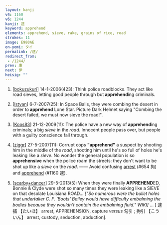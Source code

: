 ```yaml
---
layout: kanji
v4: 1160
v6: 1244
kanji: 逮
keyword: apprehend
elements: apprehend, sieve, rake, grains of rice, road
strokes: 11
image: E980AE
on-yomi: タイ
permalink: /逮/
redirect_from:
 - /1244/
prev: 康
next: 伊
heisig: ""
---
```


1) [<a href="http://kanji.koohii.com/profile/bokuzukuri">bokuzukuri</a>] 14-1-2006(423): Think police roadblocks. They act like road sieves, letting good people through but<strong> apprehend</strong>ing criminals.

2) [<a href="http://kanji.koohii.com/profile/Istvan">Istvan</a>] 6-7-2007(25): In Space Balls, they were combing the desert in order to<strong> apprehend</strong> Lone Star. Picture Dark Helmet saying &quot;Combing the desert failed, we must now sieve the road!&quot;.

3) [<a href="http://kanji.koohii.com/profile/Koos83">Koos83</a>] 21-12-2009(11): The police have a new way of<strong> apprehend</strong>ing criminals; a big <em>sieve</em> in the <em>road</em>. Innocent people pass over, but people with a guilty conscience fall through.

4) [<a href="http://kanji.koohii.com/profile/ziggr">ziggr</a>] 27-5-2007(11): Corrupt cops <strong>&quot;apprehend&quot;</strong> a suspect by shooting him in the middle of the <em>road</em>, shooting him until he&#039;s so full of holes he&#039;s leaking like a <em>sieve</em>. No wonder the general population is so <strong>apprehensive</strong> when the police roam the streets: they don&#039;t want to be shot up like a <em>sieve</em> on the <em>road</em>. —— Avoid confusing <a href="../v4/654.html">arrest</a> (#654 拘) and <a href="../v4/1160.html">apprehend</a> (#1160 逮).

5) [<a href="http://kanji.koohii.com/profile/scarby+dancer">scarby+dancer</a>] 29-5-2013(5): When they were finally<strong> APPREHEND</strong>ED, Bonnie &amp; Clyde were shot so many times they were leaking like a SIEVE on that desolate Louisiana ROAD... <em>[&quot;So numerous were the bullet holes that undertaker C. F. &#039;Boots&#039; Bailey would have difficulty embalming the bodies because they wouldn&#039;t contain the embalming fluid.&quot; WIKI]</em> ... [ 逮捕 【たいほ】 arrest, APPREHENSION, capture <em>versus</em> 勾引 ; 拘引 【こういん】 arrest, custody, seduction, abduction].

